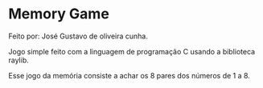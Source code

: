 # Memory Game

Feito por: José Gustavo de oliveira cunha.

Jogo simple feito com a linguagem de programação C usando a biblioteca raylib.

Esse jogo da memória consiste a achar os 8 pares dos números de 1 a 8.


